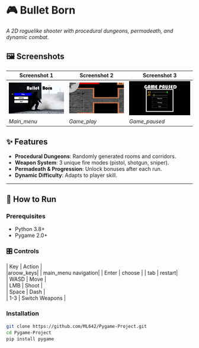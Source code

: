 # 🎮 Bullet Born  

*A 2D roguelike shooter with procedural dungeons, permadeath, and dynamic combat.*  
## 🖼️ Screenshots

| Screenshot 1 | Screenshot 2 | Screenshot 3 |
|--------------|--------------|--------------|
| ![Screenshot 1](images/Preview.png) | ![Screenshot 2](images/screen2.png) | ![Screenshot 3](images/game_paused.png) |
| *Main_menu* | *Game_play* | *Game_paused*|

## ✨ Features  
- **Procedural Dungeons**: Randomly generated rooms and corridors.  
- **Weapon System**: 3 unique fire modes (pistol, shotgun, sniper).  
- **Permadeath & Progression**: Unlock bonuses after each run.  
- **Dynamic Difficulty**: Adapts to player skill.  

---

## 🚀 How to Run  
### Prerequisites  
- Python 3.8+  
- Pygame 2.0+  

### 🎛️ Controls  
| Key | Action |  
|aroow_keys| | main_menu navigation|
| Enter | choose |
| tab | restart|  
| WASD | Move |  
| LMB  | Shoot |  
| Space | Dash |  
| 1-3  | Switch Weapons |
  

### Installation  
```bash
git clone https://github.com/ML642/Pygame-Project.git
cd Pygame-Project
pip install pygame

